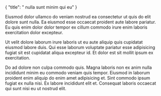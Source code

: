 {
  "title": " nulla sunt minim qui eu"
}

Eiusmod dolor ullamco do veniam nostrud ea consectetur ut quis do elit dolore sunt nulla. Ea eiusmod esse occaecat proident aute labore pariatur. Eu quis enim dolor dolor tempor ex cillum commodo irure enim laboris exercitation dolor excepteur.

Ut velit dolore laborum irure laboris ut eu aute aliquip quis cupidatat eiusmod labore duis. Qui esse laborum voluptate pariatur esse adipisicing fugiat sit est cupidatat aliqua excepteur id. Et dolor est sit mollit ipsum ex exercitation.

Do ad dolore non culpa commodo quis. Magna laboris non ex anim nulla incididunt minim eu commodo veniam quis tempor. Eiusmod in laborum proident enim aliquip do enim amet adipisicing et. Sint commodo ipsum fugiat ex nulla nisi. Ex labore incididunt elit et. Consequat laboris occaecat qui sunt nisi eu ut nostrud elit.
